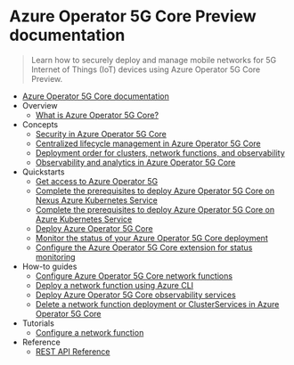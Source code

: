 # Azure Operator 5G Core Preview documentation
> Learn how to securely deploy and manage  mobile networks for 5G Internet of Things (IoT) devices using Azure Operator 5G Core Preview.
  - [Azure Operator 5G Core documentation](https://learn.microsoft.com/en-us/azure/operator-5g-core/)
  - Overview
    - [What is Azure Operator 5G Core?](https://learn.microsoft.com/en-us/azure/operator-5g-core/overview-product)
  - Concepts
    - [Security in Azure Operator 5G Core](https://learn.microsoft.com/en-us/azure/operator-5g-core/concept-security)
    - [Centralized lifecycle management in Azure Operator 5G Core](https://learn.microsoft.com/en-us/azure/operator-5g-core/concept-centralized-lifecycle-management)
    - [Deployment order for clusters, network functions, and observability](https://learn.microsoft.com/en-us/azure/operator-5g-core/concept-deployment-order)
    - [Observability and analytics in Azure Operator 5G Core](https://learn.microsoft.com/en-us/azure/operator-5g-core/concept-observability-analytics)
  - Quickstarts
    - [Get access to Azure Operator 5G](https://learn.microsoft.com/en-us/azure/operator-5g-core/quickstart-subscription)
    - [Complete the prerequisites to deploy Azure Operator 5G Core on Nexus Azure Kubernetes Service](https://learn.microsoft.com/en-us/azure/operator-5g-core/quickstart-complete-prerequisites-deploy-nexus-azure-kubernetes-service)
    - [Complete the prerequisites to deploy Azure Operator 5G Core on Azure Kubernetes Service](https://learn.microsoft.com/en-us/azure/operator-5g-core/quickstart-complete-prerequisites-deploy-azure-kubernetes-service)
    - [Deploy Azure Operator 5G Core](https://learn.microsoft.com/en-us/azure/operator-5g-core/quickstart-deploy-5g-core)
    - [Monitor the status of your Azure Operator 5G Core deployment](https://learn.microsoft.com/en-us/azure/operator-5g-core/quickstart-monitor-deployment-status)
    - [Configure the Azure Operator 5G Core extension for status monitoring](https://learn.microsoft.com/en-us/azure/operator-5g-core/quickstart-perform-checks-post-deployment)
  - How-to guides
    - [Configure Azure Operator 5G Core network functions](https://learn.microsoft.com/en-us/azure/operator-5g-core/how-to-configure-network-function)
    - [Deploy a network function using Azure CLI](https://learn.microsoft.com/en-us/azure/operator-5g-core/how-to-deploy-network-functions)
    - [Deploy Azure Operator 5G Core observability services](https://learn.microsoft.com/en-us/azure/operator-5g-core/how-to-deploy-observability)
    - [Delete a network function deployment or ClusterServices in Azure Operator 5G Core](https://learn.microsoft.com/en-us/azure/operator-5g-core/how-to-delete-network-function-cluster)
  - Tutorials
    - [Configure a network function](https://learn.microsoft.com/en-us/azure/operator-5g-core/tutorial-configure-network-function)
  - Reference
    - [REST API Reference](https://learn.microsoft.com/rest/api/mobilepacketcore)
